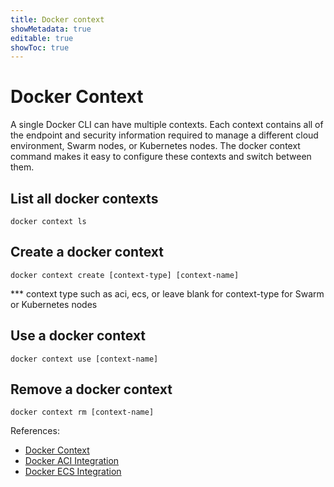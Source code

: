 ```yaml
---
title: Docker context
showMetadata: true
editable: true
showToc: true
---
```


# Docker Context
A single Docker CLI can have multiple contexts. Each context contains all of the endpoint and security information required to manage a different cloud environment, Swarm nodes, or Kubernetes nodes. The docker context command makes it easy to configure these contexts and switch between them.

## List all docker contexts

```
docker context ls
```

## Create a docker context

```
docker context create [context-type] [context-name]
```

*** context type such as aci, ecs, or leave blank for context-type for Swarm or Kubernetes nodes

## Use a docker context

```
docker context use [context-name]
```

## Remove a docker context

```
docker context rm [context-name]
```

References: 
- [Docker Context](https://docs.docker.com/engine/context/working-with-contexts/)
- [Docker ACI Integration](https://docs.docker.com/cloud/aci-integration/)
- [Docker ECS Integration](https://docs.docker.com/cloud/ecs-integration/)